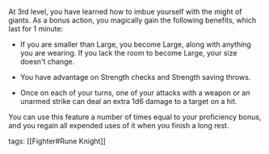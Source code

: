 At 3rd level, you have learned how to imbue yourself with the might of giants. As a bonus action, you magically gain the following benefits, which last for 1 minute:

-   If you are smaller than Large, you become Large, along with anything you are wearing. If you lack the room to become Large, your size doesn't change.

-   You have advantage on Strength checks and Strength saving throws.

-   Once on each of your turns, one of your attacks with a weapon or an unarmed strike can deal an extra 1d6 damage to a target on a hit.

You can use this feature a number of times equal to your proficiency bonus, and you regain all expended uses of it when you finish a long rest.

tags: [[Fighter#Rune Knight]]